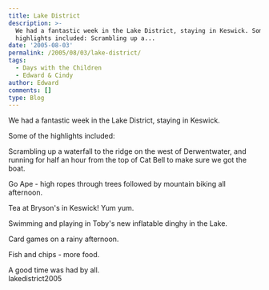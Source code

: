 ```yaml
---
title: Lake District
description: >-
  We had a fantastic week in the Lake District, staying in Keswick. Some of the
  highlights included: Scrambling up a...
date: '2005-08-03'
permalink: /2005/08/03/lake-district/
tags:
  - Days with the Children
  - Edward & Cindy
author: Edward
comments: []
type: Blog
---
```


We had a fantastic week in the Lake District, staying in Keswick.

Some of the highlights included:

Scrambling up a waterfall to the ridge on the west of Derwentwater, and
running for half an hour from the top of Cat Bell to make sure we got
the boat.

Go Ape - high ropes through trees followed by mountain biking all
afternoon.

Tea at Bryson\'s in Keswick! Yum yum.

Swimming and playing in Toby\'s new inflatable dinghy in the Lake.

Card games on a rainy afternoon.

Fish and chips - more food.

A good time was had by all.  
 <wpg2>lakedistrict2005</wpg2>

